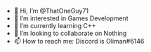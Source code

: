 - 👋 Hi, I’m @ThatOneGuy71
- 👀 I’m interested in Games Development
- 🌱 I’m currently learning C++
- 💞️ I’m looking to collaborate on Nothing
- 📫 How to reach me: Discord is Oliman#6146

<!---
ThatOneGuy71/ThatOneGuy71 is a ✨ special ✨ repository because its `README.md` (this file) appears on your GitHub profile.
You can click the Preview link to take a look at your changes.
--->
